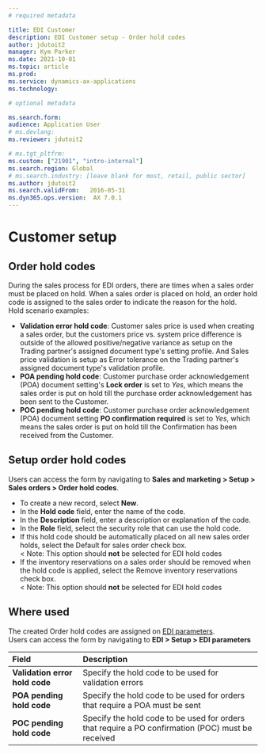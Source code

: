 ```yaml
---
# required metadata

title: EDI Customer
description: EDI Customer setup - Order hold codes
author: jdutoit2
manager: Kym Parker
ms.date: 2021-10-01
ms.topic: article
ms.prod: 
ms.service: dynamics-ax-applications
ms.technology: 

# optional metadata

ms.search.form:  
audience: Application User
# ms.devlang: 
ms.reviewer: jdutoit2

# ms.tgt_pltfrm: 
ms.custom: ["21901", "intro-internal"]
ms.search.region: Global
# ms.search.industry: [leave blank for most, retail, public sector]
ms.author: jdutoit2
ms.search.validFrom:   2016-05-31
ms.dyn365.ops.version:  AX 7.0.1
---
```


# Customer setup
## Order hold codes

During the sales process for EDI orders, there are times when a sales order must be placed on hold. When a sales order is placed on hold, an order hold code is assigned to the sales order to indicate the reason for the hold. <br>
Hold scenario examples:
-	**Validation error hold code**: Customer sales price is used when creating a sales order, but the customers price vs. system price difference is outside of the allowed positive/negative variance  as setup on the Trading partner's assigned document type's setting profile. And Sales price validation is setup as Error tolerance on the Trading partner's assigned document type's validation profile.
-	**POA pending hold code**: Customer purchase order acknowledgement (POA) document setting's **Lock order** is set to _Yes_, which means the sales order is put on hold till the purchase order acknowledgement has been sent to the Customer.
-	**POC pending hold code**: Customer purchase order acknowledgement (POA) document setting **PO confirmation required** is set to _Yes_, which means the sales order is put on hold till the Confirmation has been received from the Customer.

## Setup order hold codes
Users can access the form by navigating to **Sales and marketing > Setup > Sales orders > Order hold codes**. <br>

-	To create a new record, select **New**.
-	In the **Hold code** field, enter the name of the code.
-	In the **Description** field, enter a description or explanation of the code.
-	In the **Role** field, select the security role that can use the hold code.
-	If this hold code should be automatically placed on all new sales order holds, select the Default for sales order check box. <br>
< Note: This option should **not** be selected for EDI hold codes
-	If the inventory reservations on a sales order should be removed when the hold code is applied, select the Remove inventory reservations check box. <br>
< Note: This option should **not** be selected for EDI hold codes

## Where used
The created Order hold codes are assigned on [EDI parameters](../../../CORE/Setup/EDI-parameters.md). <br>
Users can access the form by navigating to **EDI > Setup > EDI parameters**

**Field** 	                    | **Description**
:-------------------------------| :--------------------------
**Validation error hold code**  |	Specify the hold code to be used for validation errors
**POA pending hold code**	      | Specify the hold code to be used for orders that require a POA must be sent
**POC pending hold code**	      | Specify the hold code to be used for orders that require a PO confirmation (POC) must be received
